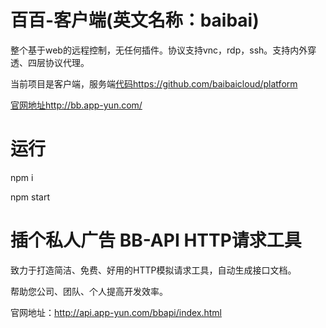 # 百百-客户端(英文名称：baibai)
整个基于web的远程控制，无任何插件。协议支持vnc，rdp，ssh。支持内外穿透、四层协议代理。

当前项目是客户端，服务端[代码](https://github.com/baibaicloud/platform)https://github.com/baibaicloud/platform

[官网地址http://bb.app-yun.com/](http://bb.app-yun.com/)

# 运行
npm i

npm start

# 插个私人广告 BB-API HTTP请求工具
致力于打造简洁、免费、好用的HTTP模拟请求工具，自动生成接口文档。

帮助您公司、团队、个人提高开发效率。

官网地址：http://api.app-yun.com/bbapi/index.html
